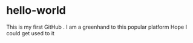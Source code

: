 # hello-world
This is my first GitHub .
I am a greenhand to this popular platform
Hope I could get used to it
